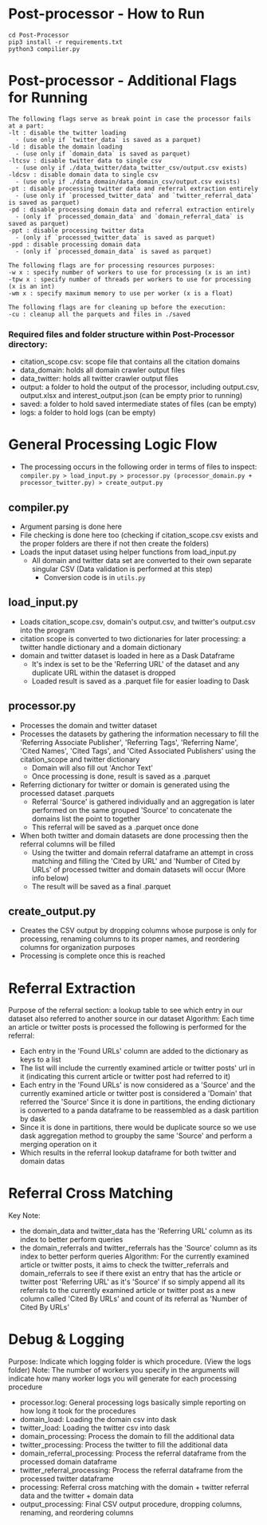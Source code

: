 # Post-processor - How to Run
```
cd Post-Processor
pip3 install -r requirements.txt
python3 compilier.py
```

# Post-processor - Additional Flags for Running
```
The following flags serve as break point in case the processor fails at a part:
-lt : disable the twitter loading
  - (use only if `twitter_data` is saved as a parquet)
-ld : disable the domain loading
  - (use only if `domain_data` is saved as parquet)
-ltcsv : disable twitter data to single csv
  - (use only if ./data_twitter/data_twitter_csv/output.csv exists)
-ldcsv : disable domain data to single csv
  - (use only if ./data_domain/data_domain_csv/output.csv exists)
-pt : disable processing twitter data and referral extraction entirely 
  - (use only if `processed_twitter_data` and `twitter_referral_data` is saved as parquet)
-pd : disable processing domain data and referral extraction entirely
  - (only if `processed_domain_data` and `domain_referral_data` is saved as parquet)
-ppt : disable processing twitter data
  - (only if `processed_twitter_data` is saved as parquet)
-ppd : disable processing domain data
  - (only if `processed_domain_data` is saved as parquet)

The following flags are for processing resources purposes:
-w x : specify number of workers to use for processing (x is an int)
-tpw x : specify number of threads per workers to use for processing (x is an int)
-wm x : specify maximum memory to use per worker (x is a float)

The following flags are for cleaning up before the execution:
-cu : cleanup all the parquets and files in ./saved
```

### Required files and folder structure within Post-Processor directory:
- citation\_scope.csv: scope file that contains all the citation domains
- data\_domain: holds all domain crawler output files
- data\_twitter: holds all twitter crawler output files
- output: a folder to hold the output of the processor, including output.csv, output.xlsx and interest\_output.json (can be empty prior to running)
- saved: a folder to hold saved intermediate states of files (can be empty)
- logs: a folder to hold logs (can be empty)

# General Processing Logic Flow
- The processing occurs in the following order in terms of files to inspect: `compiler.py > load_input.py > processor.py (processor_domain.py + processor_twitter.py) > create_output.py`
## compiler.py
- Argument parsing is done here
- File checking is done here too (checking if citation_scope.csv exists and the proper folders are there if not then create the folders)
- Loads the input dataset using helper functions from load_input.py
  - All domain and twitter data set are converted to their own separate singular CSV (Data validation is performed at this step)
    - Conversion code is in `utils.py`
## load_input.py
- Loads citation_scope.csv, domain's output.csv, and twitter's output.csv into the program
- citation scope is converted to two dictionaries for later processing: a twitter handle dictionary and a domain dictionary
- domain and twitter dataset is loaded in here as a Dask Dataframe
  - It's index is set to be the 'Referring URL' of the dataset and any duplicate URL within the dataset is dropped
  - Loaded result is saved as a .parquet file for easier loading to Dask
## processor.py
- Processes the domain and twitter dataset
- Processes the datasets by gathering the information necessary to fill the 'Referring Associate Publisher', 'Referring Tags', 'Referring Name', 'Cited Names', 'Cited Tags', and 'Cited Associated Publishers' using the citation_scope and twitter dictionary
  - Domain will also fill out 'Anchor Text'
  - Once processing is done, result is saved as a .parquet
- Referring dictionary for twitter or domain is generated using the processed dataset .parquets
  - Referral 'Source' is gathered individually and an aggregation is later performed on the same grouped 'Source' to concatenate the domains list the point to together
  - This referral will be saved as a .parquet once done
- When both twitter and domain datasets are done processing then the referral columns will be filled
  - Using the twitter and domain referral dataframe an attempt in cross matching and filling the 'Cited by URL' and 'Number of Cited by URLs' of processed twitter and domain datasets will occur (More info below)
  - The result will be saved as a final .parquet
## create_output.py
- Creates the CSV output by dropping columns whose purpose is only for processing, renaming columns to its proper names, and reordering columns for organization purposes
- Processing is complete once this is reached
    
# Referral Extraction
Purpose of the referral section: a lookup table to see which entry in our dataset also referred to another source in our dataset
Algorithm: 
Each time an article or twitter posts is processed the following is performed for the referral:
  - Each entry in the 'Found URLs' column are added to the dictionary as keys to a list
  - The list will include the currently examined article or twitter posts' url in it (indicating this current article or twitter post had referred to it)
  - Each entry in the 'Found URLs' is now considered as a 'Source' and the currently examined article or twitter post is considered a 'Domain' that referred the 'Source'
Since it is done in partitions, the ending dictionary is converted to a panda dataframe to be reassembled as a dask partition by dask
  - Since it is done in partitions, there would be duplicate source so we use dask aggregation method to groupby the same 'Source' and perform a merging operation on it
  - Which results in the referral lookup dataframe for both twitter and domain datas

# Referral Cross Matching
Key Note: 
  - the domain_data and twitter_data has the 'Referring URL' column as its index to better perform queries
  - the domain_referrals and twitter_referrals has the 'Source' column as its index to better perform queries
Algorithm:
For the currently examined article or twitter posts, it aims to check the twitter_referrals and domain_referrals to see if there exist an entry that has the article or
twitter post 'Referring URL' as it's 'Source' if so simply append all its referrals to the currently examined article or twitter post as a new column called 'Cited By URLs' and count of 
its referral as 'Number of Cited By URLs'

# Debug & Logging
Purpose: Indicate which logging folder is which procedure. (View the logs folder)
Note: The number of workers you specify in the arguments will indicate how many worker logs you will generate for each processing procedure
- processor.log: General processing logs basically simple reporting on how long it took for the procedures
- domain_load: Loading the domain csv into dask
- twitter_load: Loading the twitter csv into dask
- domain_processing: Process the domain to fill the additional data
- twitter_processing: Process the twitter to fill the additional data
- domain_referral_processing: Process the referral dataframe from the processed domain dataframe
- twitter_referral_processing: Process the referral dataframe from the processed twitter dataframe
- processing: Referral cross matching with the domain + twitter referral data and the twitter + domain data
- output_processing: Final CSV output procedure, dropping columns, renaming, and reordering columns